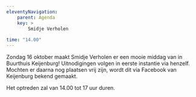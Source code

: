 ```yaml
---
eleventyNavigation:
    parent: Agenda
    key: >
        Smidje Verholen
        
time: "14.00"
---
```


Zondag 16 oktober maakt Smidje Verholen er een mooie middag van in Buurthuis Keijenburg!
Uitnodigingen volgen in eerste instantie via henzelf.
Mochten er daarna nog plaatsen vrij zijn, wordt dit via Facebook van Keijenburg bekend gemaakt.

Het optreden zal van 14.00 tot 17 uur duren.
